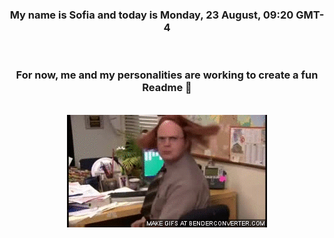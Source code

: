 


<div align="center">
<h3 >My name is Sofia and today is Monday, 23 August, 09:20 GMT-4</h3><br>
<h3 >For now, me and my personalities are working to create a fun Readme 👋
</h3><br>
<img src='img/dwight.gif' alt='working...'/>
</div>
